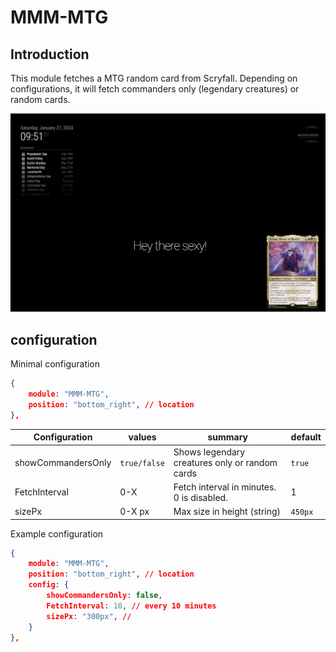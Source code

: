 # MMM-MTG

## Introduction

This module fetches a MTG random card from Scryfall.
Depending on configurations, it will fetch commanders only (legendary creatures) or random cards.

![Example of MTG module](images/example.png?raw=true "Example")


## configuration

Minimal configuration
```json
{
    module: "MMM-MTG",
    position: "bottom_right", // location
},
```


| Configuration | values | summary | default |
| ----- | ------ | ----- | ----- |
| showCommandersOnly | `true/false` | Shows legendary creatures only or random cards | `true` |
| FetchInterval | 0-X | Fetch interval in minutes. 0 is disabled. | 1 |
| sizePx | 0-X px | Max size in height (string) | `450px` |

Example configuration
```json
{
    module: "MMM-MTG",
    position: "bottom_right", // location
    config: {
        showCommandersOnly: false,
        FetchInterval: 10, // every 10 minutes
        sizePx: "300px", //
    }
},
```